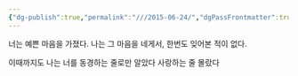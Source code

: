```yaml
---
{"dg-publish":true,"permalink":"///2015-06-24/","dgPassFrontmatter":true}
---
```



너는 예쁜 마음을 가졌다.
나는 그 마음을 네게서, 한번도 잊어본 적이 없다.

이때까지도 나는 너를 동경하는 줄로만 알았다
사랑하는 줄 몰랐다